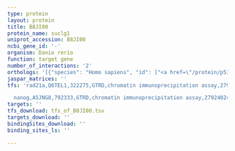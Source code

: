 ```yaml
---
type: protein
layout: protein
title: B8JI00
protein_name: suclg1
uniprot_accession: B8JI00
ncbi_gene_id: '-'
organism: Danio rerio
function: target gene
number_of_interactions: '2'
orthologs: '[{"species": "Homo sapiens", "id": ["<a href=\"/protein/p53597\">P53597</a>"]}, {"species": "Mus musculus", "id": ["<a href=\"/protein/q9wum5\">Q9WUM5</a>"]}, {"species": "Rattus norvegicus", "id": ["<a href=\"/protein/a0a0h2uhe1\">A0A0H2UHE1</a>"]}, {"species": "Drosophila melanogaster", "id": ["<a href=\"/protein/q94522\">Q94522</a>"]}, {"species": "Caenorhabditis elegans", "id": ["<a href=\"/protein/o02642\">O02642</a>"]}, {"species": "Saccharomyces cerevisiae", "id": ["<a href=\"/protein/p53598\">P53598</a>"]}]'
jaspar_matrices: ''
tfs: 'rad21a,Q6TEL1,322275,GTRD,chromatin immunoprecipitation assay,27924024%5Buid%5D,No

  nanog,A5JNG8,792333,GTRD,chromatin immunoprecipitation assay,27924024%5Buid%5D,No'
targets: ''
tfs_download: tfs_of_B8JI00.tsv
targets_download: ''
bindingSites_download: ''
binding_sites_ls: ''

---
```

